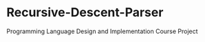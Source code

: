 Recursive-Descent-Parser
========================

Programming Language Design and Implementation Course Project
